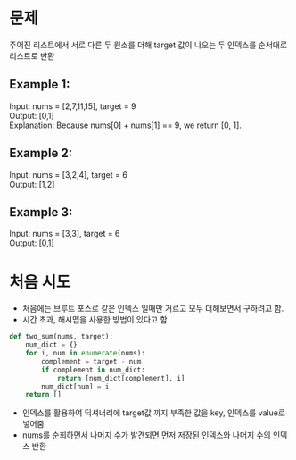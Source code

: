 # 문제
주어진 리스트에서 서로 다른 두 원소를 더해 target 값이 나오는 두 인덱스를 순서대로 리스트로 반환
## Example 1:

Input: nums = [2,7,11,15], target = 9  
Output: [0,1]  
Explanation: Because nums[0] + nums[1] == 9, we return [0, 1].
## Example 2:

Input: nums = [3,2,4], target = 6  
Output: [1,2]  
## Example 3:

Input: nums = [3,3], target = 6  
Output: [0,1]  

# 처음 시도
* 처음에는 브루트 포스로 같은 인덱스 일때만 거르고 모두 더해보면서 구하려고 함.
* 시간 초과, 해시맵을 사용한 방법이 있다고 함

```python
def two_sum(nums, target):
    num_dict = {}
    for i, num in enumerate(nums):
        complement = target - num
        if complement in num_dict:
            return [num_dict[complement], i]
        num_dict[num] = i
    return []

```
* 인덱스를 활용하여 딕셔너리에 target값 까지 부족한 값을 key, 인덱스를 value로 넣어줌
* nums를 순회하면서 나머지 수가 발견되면 먼저 저장된 인덱스와 나머지 수의 인덱스 반환